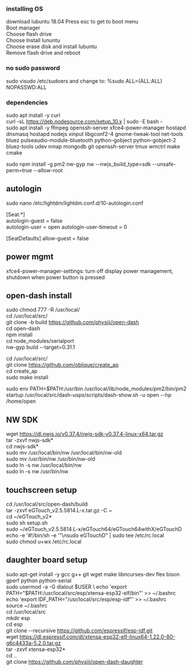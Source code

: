 ### installing OS
download lubuntu 18.04
Press esc to get to boot menu\
Boot manager\
Choose flash drive\
Choose Install lununtu\
Choose erase disk and install lubuntu\
Remove flash drive and reboot


### no sudo password
sudo visudo /etc/sudoers and change to: %sudo   ALL=(ALL:ALL) NOPASSWD:ALL

### dependencies
sudo apt install -y curl \
curl -sL https://deb.nodesource.com/setup_10.x | sudo -E bash - \
sudo apt install -y ffmpeg openssh-server xfce4-power-manager hostapd dnsmasq hostapd nodejs xinput libgconf2-4 gnome-tweak-tool net-tools bluez pulseaudio-module-bluetooth python-gobject python-gobject-2 bluez-tools udev nmap mongodb git openssh-server tmux wmctrl make cmake

sudo npm install -g pm2 nw-gyp nw --nwjs_build_type=sdk --unsafe-perm=true --allow-root

## autologin
sudo nano /etc/lightdm/lightdm.conf.d/10-autologin.conf

[Seat:*]\
autologin-guest = false\
autologin-user = open
autologin-user-timeout = 0

[SeatDefaults]
allow-guest = false

## power mgmt
xfce4-power-manager-settings: turn off display power management, shutdown when power button is pressed

## open-dash install
sudo chmod 777 -R /usr/local/\
cd /usr/local/src/\
git clone -b build https://github.com/physiii/open-dash \
cd open-dash\
npm install \
cd node_modules/serialport \
nw-gyp build --target=0.31.1

cd /usr/local/src/\
git clone https://github.com/oblique/create_ap \
cd create_ap\
sudo make install

sudo env PATH=$PATH:/usr/bin /usr/local/lib/node_modules/pm2/bin/pm2 startup /usr/local/src/dash-usps/scripts/dash-show.sh -u open --hp /home/open

## NW SDK
wget https://dl.nwjs.io/v0.37.4/nwjs-sdk-v0.37.4-linux-x64.tar.gz \
tar -zxvf nwjs-sdk* \
cd nwjs-sdk* \
sudo mv /usr/local/bin/nw /usr/local/bin/nw-old \
sudo mv /usr/bin/nw /usr/bin/nw-old \
sudo ln -s nw /usr/local/bin/nw \
sudo ln -s nw /usr/bin/nw

## touchscreen setup
cd /usr/local/src/open-dash/build\
tar -zxvf eGTouch_v2.5.5814.L-x.tar.gz -C ~\
cd ~/eGTouch_v2*\
sudo sh setup.sh\
sudo ~/eGTouch_v2.5.5814.L-x/eGTouch64/eGTouch64withX/eGTouchD\
echo -e '#!/bin/sh -e '"\nsudo eGTouchD" | sudo tee /etc/rc.local\
sudo chmod u+wx /etc/rc.local

## daughter board setup
sudo apt-get install -y gcc g++ git wget make libncurses-dev flex bison gperf python python-serial \
sudo usermod -a -G dialout $USER \
echo 'export PATH="$PATH:/usr/local/src/esp/xtensa-esp32-elf/bin"' >> ~/.bashrc \
echo 'export IDF_PATH="/usr/local/src/esp/esp-idf"'  >> ~/.bashrc \
source ~/.bashrc \
cd /usr/local/src \
mkdir esp \
cd esp \
git clone --recursive https://github.com/espressif/esp-idf.git \
wget https://dl.espressif.com/dl/xtensa-esp32-elf-linux64-1.22.0-80-g6c4433a-5.2.0.tar.gz \
tar -zxvf xtensa-esp32* \
cd .. \
git clone https://github.com/physiii/open-dash-daughter
